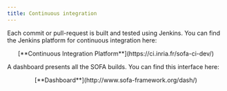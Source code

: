 ```yaml
---
title: Continuous integration
---
```


Each commit or pull-request is built and tested using Jenkins.
You can find the Jenkins platform for continuous integration here:

<p style="text-align: center;">
[**Continuous Integration Platform**](https://ci.inria.fr/sofa-ci-dev/)
</p>

A dashboard presents all the SOFA builds.
You can find this interface here:


<p style="text-align: center;">
[**Dashboard**](http://www.sofa-framework.org/dash/)
</p>